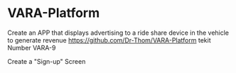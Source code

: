 # VARA-Platform
Create an APP that displays advertising to a ride share device in the vehicle to generate revenue
https://github.com/Dr-Thom/VARA-Platform
tekit Number VARA-9

Create a "Sign-up" Screen

